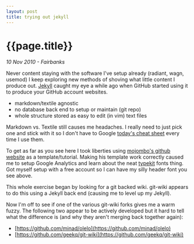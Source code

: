 ```yaml
---
layout: post
title: trying out jekyll
---
```


# {{page.title}}

_10 Nov 2010 - Fairbanks_

Never content staying with the software I've setup already (radiant, wagn, usemod) I keep exploring new methods of shoving what little content I produce out.   [Jekyll](https://github.com/mojombo/jeykll) caught my eye a while ago when GitHub started using it to produce your GitHub account websites.  

* markdown/textile agnostic
* no database back end to setup or maintain (git repo)
* whole structure stored as easy to edit (in vim) text files

Markdown vs. Textile still causes me headaches.  I really need to just pick one and stick with it so I don't have to Google [today's cheat sheet](http://warpedvisions.org/projects/textile-cheat-sheet/) every time I use them.

To get as far as you see here I took liberties using [mojombo's github website](https://github.com/mojombo/mojombo.github.com) as a template/tutorial.  Making his template work correctly caused me to setup Google Analytics and learn about the neat [typekit](http://typekit.com) fonts thing.  Got myself setup with a free account so I can have my silly header font you see above.

This whole exercise began by looking for a git backed wiki.  git-wiki appears to do this using a Jekyll back end (causing me to level up my Jekyll).  

Now I'm off to see if one of the various git-wiki forks gives me a warm fuzzy.  The following two appear to be actively developed but it hard to tell what the difference is (and why they aren't merging back together again):
* [https://github.com/minad/olelo](https://github.com/minad/olelo)
* [https://github.com/geekq/git-wiki](https://github.com/geekq/git-wiki)
